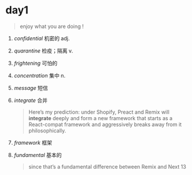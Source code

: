 # day1

> enjoy what you are doing !

1.  _confidential_ 机密的 adj.

2.  _quarantine_ 检疫；隔离 v.

3.  _frightening_ 可怕的

4.  _concentration_ 集中 n.

5.  _message_ 短信

6.  _integrate_ 合并

    > Here’s my prediction: under Shopify, Preact and Remix will **integrate** deeply and form a new framework that starts as a React-compat framework and aggressively breaks away from it philosophically.

7.  _framework_ 框架

8.  _fundamental_ 基本的
    > since that’s a fundamental difference between Remix and Next 13
